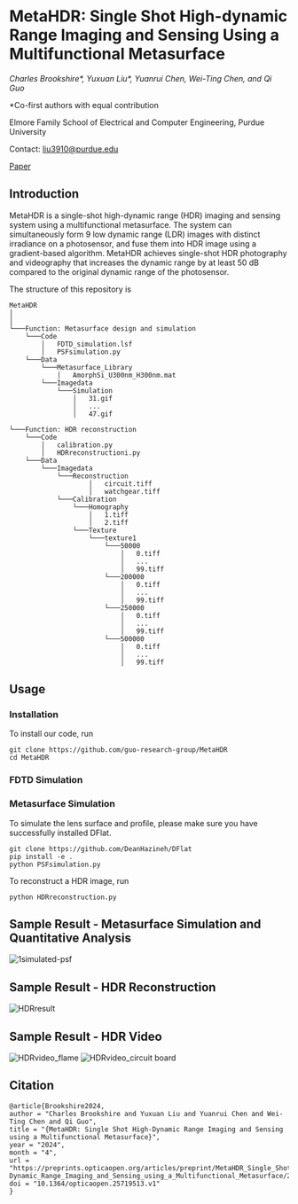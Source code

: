 # MetaHDR: Single Shot High-dynamic Range Imaging and Sensing Using a Multifunctional Metasurface

_Charles Brookshire*, Yuxuan Liu*, Yuanrui Chen, Wei-Ting Chen, and Qi Guo_

*Co-first authors with equal contribution

Elmore Family School of Electrical and Computer Engineering, Purdue University

Contact: liu3910@purdue.edu


[Paper](https://preprints.opticaopen.org/articles/preprint/MetaHDR_Single_Shot_High-Dynamic_Range_Imaging_and_Sensing_using_a_Multifunctional_Metasurface/25719513)
## Introduction

MetaHDR is a single-shot high-dynamic range (HDR) imaging and sensing system using a multifunctional metasurface. The system can simultaneously form 9 low dynamic range (LDR) images with distinct irradiance on a photosensor, and fuse them into HDR image using a gradient-based algorithm. MetaHDR achieves single-shot HDR photography and videography that increases the dynamic range by at least 50 dB compared to the original dynamic range of the photosensor. 

The structure of this repository is 
```
MetaHDR
│   
│
└───Function: Metasurface design and simulation
    └───Code
        │   FDTD_simulation.lsf
        │   PSFsimulation.py
    └───Data
        └───Metasurface_Library
            │   AmorphSi_U300nm_H300nm.mat
        └───Imagedata
            └───Simulation
                │   31.gif
                │   ...
                │   47.gif

└───Function: HDR reconstruction
    └───Code
        │   calibration.py
        │   HDRreconstructioni.py
    └───Data
        └───Imagedata
            └───Reconstruction
                    │   circuit.tiff
                    │   watchgear.tiff
            └───Calibration
                └───Homography
                    │   1.tiff
                    │   2.tiff
                └───Texture
                    └───texture1
                        └───50000
                            │   0.tiff
                            │   ...
                            │   99.tiff
                        └───200000
                            │   0.tiff
                            │   ...
                            │   99.tiff
                        └───250000
                            │   0.tiff
                            │   ...
                            │   99.tiff
                        └───500000
                            │   0.tiff
                            │   ...
                            │   99.tiff
```

## Usage

### Installation
To install our code, run
```
git clone https://github.com/guo-research-group/MetaHDR
cd MetaHDR
```

### FDTD Simulation


### Metasurface Simulation
To simulate the lens surface and profile, please make sure you have successfully installed DFlat.
```
git clone https://github.com/DeanHazineh/DFlat
pip install -e .
python PSFsimulation.py
```

To reconstruct a HDR image, run
```
python HDRreconstruction.py
```

## Sample Result - Metasurface Simulation and Quantitative Analysis
![1simulated-psf](https://github.com/guo-research-group/MetaHDR/assets/149278360/b3d081ad-9d83-46e5-bc8f-2b9802e58381)


## Sample Result - HDR Reconstruction
![HDRresult](https://github.com/guo-research-group/MetaHDR/assets/149278360/c1f71577-c50d-4244-bd54-44890925c64b)

## Sample Result - HDR Video
![HDRvideo_flame](https://github.com/guo-research-group/MetaHDR/assets/149278360/1f8b50e5-17e8-4ec4-984c-9f062150709a)
![HDRvideo_circuit board](https://github.com/guo-research-group/MetaHDR/assets/149278360/89707636-ac4c-49ab-838b-049d5df8a25d)


## Citation
```
@article{Brookshire2024,
author = "Charles Brookshire and Yuxuan Liu and Yuanrui Chen and Wei-Ting Chen and Qi Guo",
title = "{MetaHDR: Single Shot High-Dynamic Range Imaging and Sensing using a Multifunctional Metasurface}",
year = "2024",
month = "4",
url = "https://preprints.opticaopen.org/articles/preprint/MetaHDR_Single_Shot_High-Dynamic_Range_Imaging_and_Sensing_using_a_Multifunctional_Metasurface/25719513",
doi = "10.1364/opticaopen.25719513.v1"
}
```
